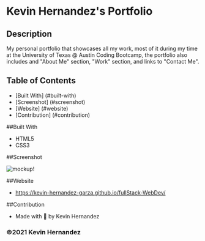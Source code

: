 # Kevin Hernandez's Portfolio

## Description

My personal portfolio that showcases all my work, most of it during my time at the University of Texas @ Austin Coding Bootcamp, the portfolio also includes and "About Me" section, "Work" section, and links to "Contact Me".

## Table of Contents

- [Built With] (#built-with)
- [Screenshot] (#screenshot)
- [Website] (#website)
- [Contribution] (#contribution)

##Built With

- HTML5
- CSS3

##Screenshot

![mockup!](assets/images/portfolio-mockup.png)

##Website

- https://kevin-hernandez-garza.github.io/fullStack-WebDev/

##Contribution

- Made with 💜 by Kevin Hernandez

### ©️2021 Kevin Hernandez
